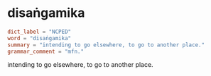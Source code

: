 # disaṅgamika

``` toml
dict_label = "NCPED"
word = "disaṅgamika"
summary = "intending to go elsewhere, to go to another place."
grammar_comment = "mfn."
```

intending to go elsewhere, to go to another place.

